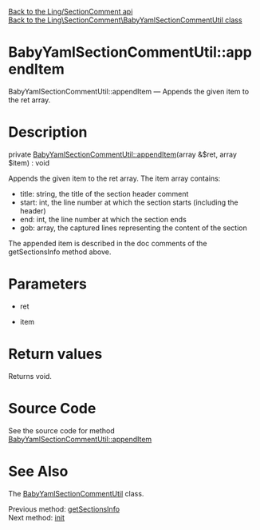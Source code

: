 [Back to the Ling/SectionComment api](https://github.com/lingtalfi/SectionComment/blob/master/doc/api/Ling/SectionComment.md)<br>
[Back to the Ling\SectionComment\BabyYamlSectionCommentUtil class](https://github.com/lingtalfi/SectionComment/blob/master/doc/api/Ling/SectionComment/BabyYamlSectionCommentUtil.md)


BabyYamlSectionCommentUtil::appendItem
================



BabyYamlSectionCommentUtil::appendItem — Appends the given item to the ret array.




Description
================


private [BabyYamlSectionCommentUtil::appendItem](https://github.com/lingtalfi/SectionComment/blob/master/doc/api/Ling/SectionComment/BabyYamlSectionCommentUtil/appendItem.md)(array &$ret, array $item) : void




Appends the given item to the ret array.
The item array contains:

- title: string, the title of the section header comment
- start: int, the line number at which the section starts (including the header)
- end: int, the line number at which the section ends
- gob: array, the captured lines representing the content of the section


The appended item is described in the doc comments of the getSectionsInfo method above.




Parameters
================


- ret

    

- item

    


Return values
================

Returns void.








Source Code
===========
See the source code for method [BabyYamlSectionCommentUtil::appendItem](https://github.com/lingtalfi/SectionComment/blob/master/BabyYamlSectionCommentUtil.php#L244-L252)


See Also
================

The [BabyYamlSectionCommentUtil](https://github.com/lingtalfi/SectionComment/blob/master/doc/api/Ling/SectionComment/BabyYamlSectionCommentUtil.md) class.

Previous method: [getSectionsInfo](https://github.com/lingtalfi/SectionComment/blob/master/doc/api/Ling/SectionComment/BabyYamlSectionCommentUtil/getSectionsInfo.md)<br>Next method: [init](https://github.com/lingtalfi/SectionComment/blob/master/doc/api/Ling/SectionComment/BabyYamlSectionCommentUtil/init.md)<br>

